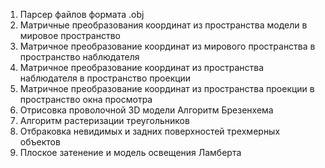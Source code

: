 1) Парсер файлов формата .obj
2) Матричные преобразования координат из пространства модели в мировое пространство
3) Матричное преобразование координат из мирового пространства в пространство наблюдателя
4) Матричное преобразование координат из пространства наблюдателя в пространство проекции
5) Матричное преобразование координат из пространства проекции в пространство окна просмотра
6) Отрисовка проволочной 3D модели Алгоритм Брезенхема
7) Алгоритм растеризации треугольников
8) Отбраковка невидимых и задних поверхностей трехмерных объектов
9) Плоское затенение и модель освещения Ламберта
